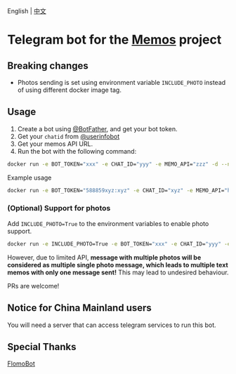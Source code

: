 English | [中文](README.zh_CN.md)

# Telegram bot for the [Memos](https://github.com/usememos/memos) project

## Breaking changes
- Photos sending is set using environment variable `INCLUDE_PHOTO` instead of using different docker image tag.

## Usage

1. Create a bot using [@BotFather](https://t.me/BotFather), and get your bot token.
2. Get your `chatid` from [@userinfobot](https://t.me/userinfobot)
3. Get your memos API URL.
4. Run the bot with the following command:

```bash
docker run -e BOT_TOKEN="xxx" -e CHAT_ID="yyy" -e MEMO_API="zzz" -d --name tgmemobot fwing/tgmemobot
```

Example usage

```bash
docker run -e BOT_TOKEN="588859xyz:xyz" -e CHAT_ID="xyz" -e MEMO_API="https://example.com/api/memo?openId=xyz" -d --name tgmemobot fwing/tgmemobot
```

### (Optional) Support for photos

Add `INCLUDE_PHOTO=True` to the environment variables to enable photo support.

```bash
docker run -e INCLUDE_PHOTO=True -e BOT_TOKEN="xxx" -e CHAT_ID="yyy" -e MEMO_API="zzz" -d --name tgmemobot fwing/tgmemobot
```

However, due to limited API, **message with multiple photos will be considered as multiple single photo message, which
leads to multiple text memos with only one message sent!** This may lead to undesired behaviour.

PRs are welcome!

## Notice for China Mainland users

You will need a server that can access telegram services to run this bot.

## Special Thanks

[FlomoBot](https://github.com/wogong/flomobot)